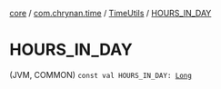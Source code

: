 [core](../../index.md) / [com.chrynan.time](../index.md) / [TimeUtils](index.md) / [HOURS_IN_DAY](./-h-o-u-r-s_-i-n_-d-a-y.md)

# HOURS_IN_DAY

(JVM, COMMON) `const val HOURS_IN_DAY: `[`Long`](https://kotlinlang.org/api/latest/jvm/stdlib/kotlin/-long/index.html)